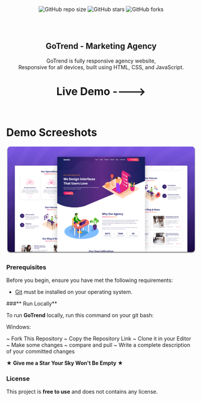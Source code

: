 <div align="center">
  
  ![GitHub repo size](https://img.shields.io/github/repo-size/codewithsadee/desinic)
  ![GitHub stars](https://img.shields.io/github/stars/codewithsadee/desinic?style=social)
  ![GitHub forks](https://img.shields.io/github/forks/codewithsadee/desinic?style=social)

 

  <br />
  <br />

**<h2 align="center">GoTrend - Marketing Agency </h2>**

  GoTrend is fully responsive agency website, <br />Responsive for all devices, built using HTML, CSS, and JavaScript.

**<h1>Live Demo ----> </h1>**

</div>

<br />

 **<h1>Demo Screeshots</h1>**

![Desinic Desktop Demo](./readme-images/desktop.png "Desktop Demo")

### Prerequisites

Before you begin, ensure you have met the following requirements:

* [Git](https://git-scm.com/downloads "Download Git") must be installed on your operating system.

###** Run Locally**

To run **GoTrend** locally, run this command on your git bash:


Windows:

~ Fork This Repository
~ Copy the Repository Link 
~ Clone it in your Editor 
~ Make some changes 
~ compare and pull 
~ Write a complete description of your committed changes 

**★ Give me a Star Your Sky Won't Be Empty ★**

### License

This project is **free to use** and does not contains any license.
